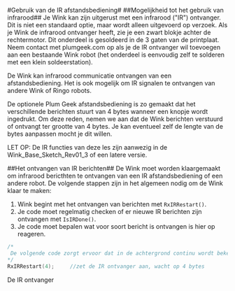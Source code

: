#Gebruik van de IR afstandsbediening#
##Mogelijkheid tot het gebruik van infrarood##
Je Wink kan zijn uitgerust met een infrarood ("IR") ontvanger. Dit is niet een standaard optie, maar wordt alleen uitgevoerd op verzoek. Als je Wink de infrarood ontvanger heeft, zie je een zwart blokje achter de rechtermotor. Dit onderdeel is gesoldeerd in de 3 gaten van de printplaat. Neem contact met plumgeek.com op als je de IR ontvanger wil toevoegen aan een bestaande Wink robot (het onderdeel is eenvoudig zelf te solderen met een klein soldeerstation).

De Wink kan infrarood communicatie ontvangen van een afstandsbediening. Het is ook mogelijk om IR signalen te ontvangen van andere Wink of Ringo robots.

De optionele Plum Geek afstandsbediening is zo gemaakt dat het verschillende berichten stuurt van 4 bytes wanneer een knopje wordt ingedrukt. Om deze reden, nemen we aan dat de Wink berichten verstuurd of ontvangt ter grootte van 4 bytes. Je kan eventueel zelf de lengte van de bytes aanpassen mocht je dit willen.

LET OP: De IR functies van deze les zijn aanwezig in de Wink_Base_Sketch_Rev01_3 of een latere versie.

##Het ontvangen van IR berichten##
De Wink moet worden klaargemaakt om infrarood bericthten te ontvangen van een IR afstandsbediening of een andere robot. De volgende stappen zijn in het algemeen nodig om de Wink klaar te maken:

1. Wink begint met het ontvangen van berichten met `RxIRRestart()`.
1. Je code moet regelmatig checken of er nieuwe IR berichten zijn ontvangen met `IsIRDone()`.
1. Je code moet bepalen wat voor soort bericht is ontvangen is hier op reageren.

```c
/*
 De volgende code zorgt ervoor dat in de achtergrond continu wordt bekeken of een IR bericht van 4 bytes is ontvangen.
*/
RxIRRestart(4);		//zet de IR ontvanger aan, wacht op 4 bytes
```

De IR ontvanger 